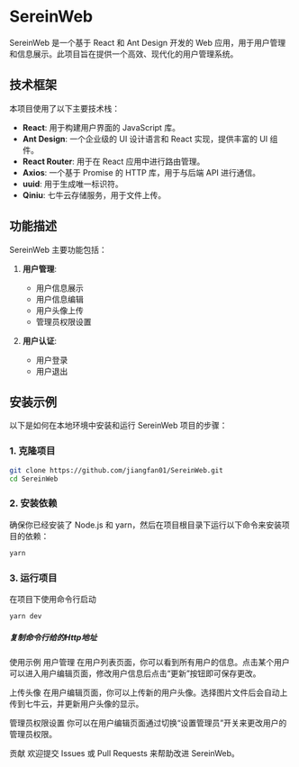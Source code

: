 # SereinWeb

SereinWeb 是一个基于 React 和 Ant Design 开发的 Web 应用，用于用户管理和信息展示。此项目旨在提供一个高效、现代化的用户管理系统。

## 技术框架

本项目使用了以下主要技术栈：

- **React**: 用于构建用户界面的 JavaScript 库。
- **Ant Design**: 一个企业级的 UI 设计语言和 React 实现，提供丰富的 UI 组件。
- **React Router**: 用于在 React 应用中进行路由管理。
- **Axios**: 一个基于 Promise 的 HTTP 库，用于与后端 API 进行通信。
- **uuid**: 用于生成唯一标识符。
- **Qiniu**: 七牛云存储服务，用于文件上传。

## 功能描述

SereinWeb 主要功能包括：

1. **用户管理**:
   - 用户信息展示
   - 用户信息编辑
   - 用户头像上传
   - 管理员权限设置

2. **用户认证**:
   - 用户登录
   - 用户退出

## 安装示例

以下是如何在本地环境中安装和运行 SereinWeb 项目的步骤：

### 1. 克隆项目

```sh
git clone https://github.com/jiangfan01/SereinWeb.git
cd SereinWeb
```

### 2. 安装依赖
确保你已经安装了 Node.js 和 yarn，然后在项目根目录下运行以下命令来安装项目的依赖：

```sh
yarn
```

### 3. 运行项目
在项目下使用命令行启动
```sh
yarn dev
```
##### 复制命令行给的Http地址

使用示例
用户管理
在用户列表页面，你可以看到所有用户的信息。点击某个用户可以进入用户编辑页面，修改用户信息后点击“更新”按钮即可保存更改。

上传头像
在用户编辑页面，你可以上传新的用户头像。选择图片文件后会自动上传到七牛云，并更新用户头像的显示。

管理员权限设置
你可以在用户编辑页面通过切换“设置管理员”开关来更改用户的管理员权限。

贡献
欢迎提交 Issues 或 Pull Requests 来帮助改进 SereinWeb。
